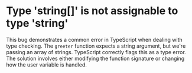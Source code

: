 # Type 'string[]' is not assignable to type 'string'

This bug demonstrates a common error in TypeScript when dealing with type checking.  The `greeter` function expects a string argument, but we're passing an array of strings. TypeScript correctly flags this as a type error. The solution involves either modifying the function signature or changing how the user variable is handled.